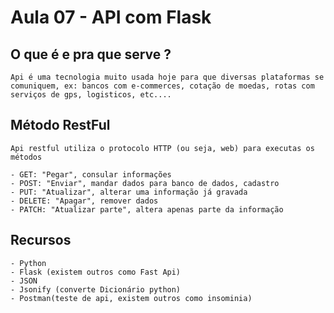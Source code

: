# Aula 07 - API com Flask

## O que é e pra que serve ?

    Api é uma tecnologia muito usada hoje para que diversas plataformas se comuniquem, ex: bancos com e-commerces, cotação de moedas, rotas com serviços de gps, logisticos, etc....

## Método RestFul

    Api restful utiliza o protocolo HTTP (ou seja, web) para executas os métodos

    - GET: "Pegar", consular informações
    - POST: "Enviar", mandar dados para banco de dados, cadastro
    - PUT: "Atualizar", alterar uma informação já gravada
    - DELETE: "Apagar", remover dados
    - PATCH: "Atualizar parte", altera apenas parte da informação

## Recursos

    - Python
    - Flask (existem outros como Fast Api)
    - JSON 
    - Jsonify (converte Dicionário python)
    - Postman(teste de api, existem outros como insominia)